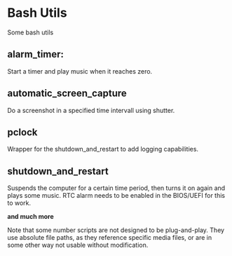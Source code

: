 # Bash Utils
Some bash utils

## alarm_timer:
Start a timer and play music when it reaches zero.

## automatic_screen_capture
Do a screenshot in a specified time intervall using shutter.

## pclock
Wrapper for the shutdown_and_restart to add logging capabilities.

## shutdown_and_restart
Suspends the computer for a certain time period, then turns it on again and plays some music. RTC alarm needs to be enabled in the BIOS/UEFI for this to work.

**and much more**

Note that some number scripts are not designed to be plug-and-play. They use absolute file paths, as they reference specific media files, or are in some other way not usable without modification.
